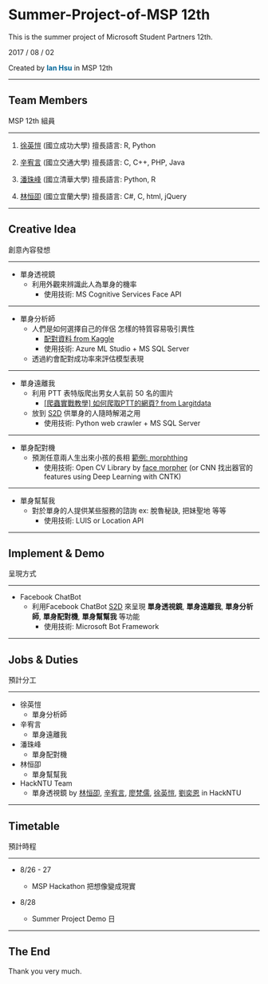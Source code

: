 # Summer-Project-of-MSP 12th
This is the summer project of Microsoft Student Partners 12th.

2017 / 08 / 02

Created by <font color="#006699">**Ian Hsu**</font> in MSP 12th

---

## Team Members
MSP 12th 組員

----

1. [徐英愷](https://www.facebook.com/profile.php?id=100001565542529) (國立成功大學)
擅長語言: R, Python

2. [辛宥言](https://www.facebook.com/profile.php?id=100002248520215) (國立交通大學)
擅長語言: C, C++, PHP, Java

3. [潘珠峰](https://www.facebook.com/panvufg) (國立清華大學)
擅長語言: Python, R

4. [林恒卲](https://www.facebook.com/profile.php?id=100006819931682) (國立宜蘭大學)
擅長語言: C#, C, html, jQuery

---

## Creative Idea
創意內容發想

----

*    單身透視鏡
        *    利用外觀來辨識此人為單身的機率
                *    使用技術: MS Cognitive Services Face API
***
*    單身分析師
        *    人們是如何選擇自己的伴侶 怎樣的特質容易吸引異性
                *    [配對資料 from Kaggle](https://www.kaggle.com/annavictoria/speed-dating-experiment)
                *    使用技術: Azure ML Studio + MS SQL Server
        *    透過約會配對成功率來評估模型表現

----

*    單身遠離我
        *    利用 PTT 表特版爬出男女人氣前 50 名的圖片
                *    [[爬蟲實戰教學] 如何爬取PTT的網頁? from Largitdata](http://www.largitdata.com/course/15/)
        *    放到 [S2D](https://www.facebook.com/S2D-1965314743704219/) 供單身的人隨時解渴之用
                *    使用技術: Python web crawler + MS SQL Server
***
*    單身配對機
        *    預測任意兩人生出來小孩的長相
        [範例: morphthing](http://www.morphthing.com/)
                *    使用技術: Open CV Library by [face morpher](https://github.com/alyssaq/face_morpher)
                (or CNN 找出器官的 features using Deep Learning with CNTK)

----

*    單身幫幫我
        *    對於單身的人提供某些服務的諮詢
        ex: 脫魯秘訣, 把妹聖地 等等
                *    使用技術: LUIS or Location API

---

## Implement & Demo 
呈現方式

----

*    Facebook ChatBot
        *    利用Facebook ChatBot [S2D](https://www.facebook.com/S2D-1965314743704219/) 來呈現 **單身透視鏡**, **單身遠離我**, **單身分析師**, **單身配對機**, **單身幫幫我** 等功能
                *    使用技術: Microsoft Bot Framework

---

## Jobs & Duties
預計分工

----

*    徐英愷
        *    單身分析師
*    辛宥言
        *    單身遠離我
*    潘珠峰
        *    單身配對機
*    林恒卲
        *    單身幫幫我
*    HackNTU Team
        *    單身透視鏡 by [林恒卲](https://www.facebook.com/profile.php?id=100006819931682), [辛宥言](https://www.facebook.com/profile.php?id=100002248520215), [廖梵儒](https://www.facebook.com/oacgodkl21), [徐英愷](https://www.facebook.com/profile.php?id=100001565542529), [劉奕恩](https://www.facebook.com/ianliu.com.tw) in HackNTU

---

## Timetable
預計時程

----

*    8/26 - 27
        *    MSP Hackathon 把想像變成現實

*    8/28
        *    Summer Project Demo 日

---

## The End
Thank you very much.
